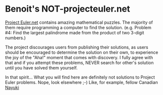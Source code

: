 # Benoit's NOT-projecteuler.net

[Project Euler.net](https://projecteuler.net/) contains amazing mathematical puzzles.
The majority of them require programming a computer to find the solution.
(e.g. Problem #4: Find the largest palindrome made from the product of two 3-digit numbers.)

The project discourages users from publishing their solutions, as users should be encouraged
to determine the solution on their own, to experience the joy of the "Aha!" moment that comes
with discovery. I fully agree with that and if you attempt these problems,
NEVER search for other's solution until you have solved them yourself.

In that spirit... What you will find here are definitely not solutions to Project Euler problems.
Nope, look elsewhere ;-) Like, for example, fellow Canadian
[Nayuki](https://www.nayuki.io/page/project-euler-solutions)